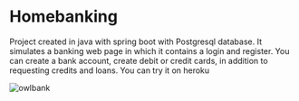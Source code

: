 # Homebanking
Project created in java with spring boot with Postgresql database.
It simulates a banking web page in which it contains a login and register. You can create a bank account, create debit or credit cards, in addition to requesting credits and loans.
You can try it on heroku

![owlbank](https://user-images.githubusercontent.com/88014735/168184084-6c3a3add-3ac6-4c1e-ab4d-7e28fc5c357d.png)
